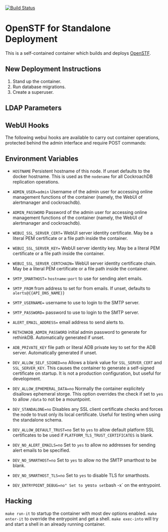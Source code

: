 [![Build Status](https://travis-ci.org/wrouesnel/docker.openstf.svg?branch=master)](https://travis-ci.org/wrouesnel/docker.openstf)

# OpenSTF for Standalone Deployment

This is a self-contained container which builds and deploys [OpenSTF](https://openstf.io/).

## New Deployment Instructions

1. Stand up the container.
1. Run database migrations.
1. Create a superuser.

## LDAP Parameters

## WebUI Hooks

The following webui hooks are available to carry out container operations,
protected behind the admin interface and require POST commands:

## Environment Variables

* `HOSTNAME`
  Persistent hostname of this node. If unset defaults to the docker hostname.
  This is used as the `nodename` for all CockroachDB replication operations.

* `ADMIN_USER=admin`
  Username of the admin user for accessing online management functions of the
  container (namely, the WebUI of alertmanager and cockroachdb).

* `ADMIN_PASSWORD`
  Password of the admin user for accessing online management functions of the
  container (namely, the WebUI of alertmanager and cockroachdb).

* `WEBUI_SSL_SERVER_CERT=`
  WebUI server identity certificate. May be a literal PEM certificate or a file path
  inside the container.
* `WEBUI_SSL_SERVER_KEY=`
  WebUI server identity key. May be a literal PEM certificate or a file path
  inside the container.
* `WEBUI_SSL_SERVER_CERTCHAIN=`
  WebUI server identity certificate chain. May be a literal PEM certificate or a file path
  inside the container.

* `SMTP_SMARTHOST=`
  `hostname:port` to use for sending alert emails.
* `SMTP_FROM`
  from address to set for from emails. If unset, defaults to `alerts@{{API_DNS_NAME}}`
* `SMTP_USERNAME=`
  username to use to login to the SMTP server.
* `SMTP_PASSWORD=`
  password to use to login to the SMTP server.
  

* `ALERT_EMAIL_ADDRESS=`
  email address to send alerts to.
  
* `RETHINKDB_ADMIN_PASSWORD` initial admin password to generate for rethinkDB. Automatically
  generated if unset.

* `ADB_PRIVATE_KEY` file path or literal ADB private key to set for the ADB server. Automatically
  generated if unset.
  
* `DEV_ALLOW_SELF_SIGNED=no`
  Allows a blank value for `SSL_SERVER_CERT` and `SSL_SERVER_KEY`. This causes
  the container to generate a self-signed certificate on startup. It is not a
  production configuration, but useful for development.
* `DEV_ALLOW_EPHEMERAL_DATA=no`
  Normally the container explicitely disallows ephemeral storge. This option
  overrides the check if set to `yes` to allow `/data` to not be a mountpoint.
* `DEV_STANDALONE=no`
  Disables any SSL client certificate checks and forces the node to trust only
  its local certificate. Useful for testing when using the standalone schema.
* `DEV_ALLOW_DEFAULT_TRUST=no`
  Set to `yes` to allow default platform SSL certificates to be used if
  `PLATFORM_TLS_TRUST_CERTIFICATES` is blank.
* `DEV_NO_ALERT_EMAILS=no`
  Set to `yes` to allow no addresses for sending alert emails to be specified.
* `DEV_NO_SMARTHOST=no`
  Set to `yes` to allow no the SMTP smarthost to be blank.
* `DEV_NO_SMARTHOST_TLS=no`
  Set to `yes` to disable TLS for smarthosts.
* `DEV_ENTRYPOINT_DEBUG=no"
  Set to `yes` to set `bash -x` on the entrypoint. 


## Hacking

`make run-it` to startup the container with most dev options enabled.
`make enter-it` to override the entrypoint and get a shell.
`make exec-into` will try and start a shell in an already running container.
